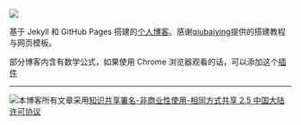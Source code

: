 



[![](https://img.shields.io/badge/license-CC__BY--NC--SA__2.5__CN-blue.svg)](http://creativecommons.org/licenses/by-nc-sa/2.5/cn/)

基于 Jekyll 和 GitHub Pages 搭建的[个人博客](https://LibertyDream.github.io)。感谢[qiubaiying](<https://github.com/qiubaiying>)提供的搭建教程与网页模板。

部分博客内含有数学公式，如果使用 Chrome 浏览器观看的话，可以添加这个[插件](https://chrome.google.com/webstore/detail/mathjax-plugin-for-github/ioemnmodlmafdkllaclgeombjnmnbima)

----

[![](https://i.creativecommons.org/l/by-nc-sa/2.5/cn/88x31.png)](http://creativecommons.org/licenses/by-nc-sa/2.5/cn)本博客所有文章采用[知识共享署名-非商业性使用-相同方式共享 2.5 中国大陆许可协议](http://creativecommons.org/licenses/by-nc-sa/2.5/cn/)

